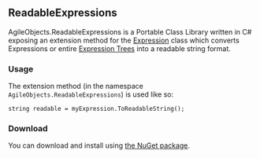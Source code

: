 ## ReadableExpressions
AgileObjects.ReadableExpressions is a Portable Class Library written in C# exposing an extension method for the 
[Expression](https://msdn.microsoft.com/en-us/library/system.linq.expressions.expression.aspx) class which converts 
Expressions or entire [Expression Trees](https://msdn.microsoft.com/en-us/library/bb397951.aspx) into a readable string format.

### Usage
The extension method (in the namespace `AgileObjects.ReadableExpressions`) is used like so:

    string readable = myExpression.ToReadableString();

### Download
You can download and install using [the NuGet package](https://www.nuget.org/packages/AgileObjects.ReadableExpressions).